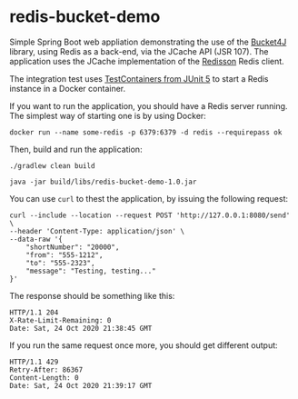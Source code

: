 # redis-bucket-demo

Simple Spring Boot web appliation demonstrating the use of the [Bucket4J](https://github.com/vladimir-bukhtoyarov/bucket4j)
library, using Redis as a back-end, via the JCache API (JSR 107).  The application uses the JCache implementation of the
[Redisson](https://github.com/redisson/redisson) Redis client. 

The integration test uses [TestContainers from JUnit 5](https://www.testcontainers.org/test_framework_integration/junit_5)
to start a Redis instance in a Docker container.

If you want to run the application, you should have a Redis server running.  The simplest way of starting one is by
using Docker:

```
docker run --name some-redis -p 6379:6379 -d redis --requirepass ok
```

Then, build and run the application:

```
./gradlew clean build

java -jar build/libs/redis-bucket-demo-1.0.jar
```

You can use `curl` to thest the application, by issuing the following request:

```
curl --include --location --request POST 'http://127.0.0.1:8080/send' \
--header 'Content-Type: application/json' \
--data-raw '{
    "shortNumber": "20000",
    "from": "555-1212",
    "to": "555-2323",
    "message": "Testing, testing..."
}'

```

The response should be something like this:

```
HTTP/1.1 204 
X-Rate-Limit-Remaining: 0
Date: Sat, 24 Oct 2020 21:38:45 GMT
```

If you run the same request once more, you should get different output:

```
HTTP/1.1 429 
Retry-After: 86367
Content-Length: 0
Date: Sat, 24 Oct 2020 21:39:17 GMT
```